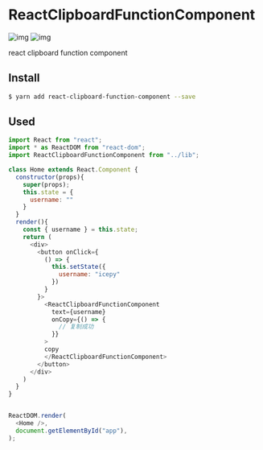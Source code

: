 # ReactClipboardFunctionComponent

![img](https://img.shields.io/github/license/icepy/react-clipboard-function-component.svg) ![img](https://img.shields.io/github/package-json/v/icepy/react-clipboard-function-component.svg)

react clipboard function component

## Install

```bash
$ yarn add react-clipboard-function-component --save
```

## Used

```js
import React from "react";
import * as ReactDOM from "react-dom";
import ReactClipboardFunctionComponent from "../lib";

class Home extends React.Component {
  constructor(props){
    super(props);
    this.state = {
      username: ""
    }
  }
  render(){
    const { username } = this.state;
    return (
      <div>
        <button onClick={
          () => {
            this.setState({
              username: "icepy"
            })
          }
        }>
          <ReactClipboardFunctionComponent
            text={username}
            onCopy={() => {
              // 复制成功
            }}
          >
          copy
          </ReactClipboardFunctionComponent>
        </button>
      </div>
    )
  }
}


ReactDOM.render(
  <Home />,
  document.getElementById("app"),
);
```